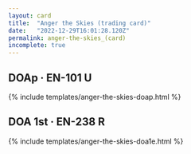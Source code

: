 ```yaml
---
layout: card
title:  "Anger the Skies (trading card)"
date:   "2022-12-29T16:01:28.120Z"
permalink: anger-the-skies_(card)
incomplete: true
---
```


## DOAp &middot; EN-101 U

{% include templates/anger-the-skies-doap.html %}


## DOA 1st &middot; EN-238 R

{% include templates/anger-the-skies-doa1e.html %}
